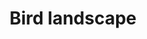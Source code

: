 ---
title: "Bird landscape"
alt: "A picture of a Bird landscape"
src: "/photos/landscape2.jpg"
caption: "Malaga, Spain"
index: 1
---